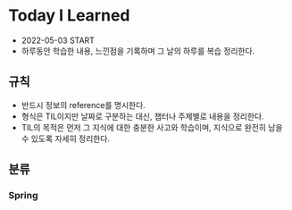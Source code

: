 # Today I Learned

- 2022-05-03 START
- 하루동안 학습한 내용, 느낀점을 기록하며 그 날의 하루를 복습 정리한다.

## 규칙
- 반드시 정보의 reference를 명시한다.
- 형식은 TIL이지만 날짜로 구분하는 대신, 챕터나 주제별로 내용을 정리한다. 
- TIL의 목적은 먼저 그 지식에 대한 충분한 사고와 학습이며, 지식으로 완전히 남을 수 있도록 자세히 정리한다.

## 분류

### Spring
